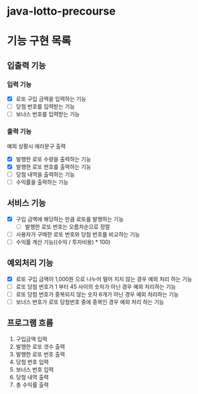 # java-lotto-precourse

# 기능 구현 목록

## 입출력 기능

### 입력 기능

- [x] 로또 구입 금액을 입력하는 기능
- [ ] 당첨 번호를 입력받는 기능
- [ ] 보너스 번호를 입력받는 기능

### 출력 기능

예외 상황시 에러문구 출력

- [x] 발행한 로또 수량을 출력하는 기능
- [x] 발행한 로또 번호를 출력하는 기능
- [ ] 당첨 내역을 출력하는 기능
- [ ] 수익률을 출력하는 기능

## 서비스 기능

- [x] 구입 금액에 해당하는 만큼 로또를 발행하는 기능
    - [ ] 발행한 로또 번호는 오름차순으로 정렬
- [ ] 사용자가 구매한 로또 번호와 당첨 번호를 비교하는 기능
- [ ] 수익률 계산 기능((수익 / 투자비용) * 100)

## 예외처리 기능

- [x] 로또 구입 금액이 1,000원 으로 나누어 떨어 지지 않는 경우 예외 처리 하는 기능
- [ ] 로또 당첨 번호가 1 부터 45 사이의 숫자가 아닌 경우 예외 처리하는 기능
- [ ] 로또 당첨 번호가 중복되지 않는 숫자 6개가 아닌 경우 예외 처리하는 기능
- [ ] 보너스 번호가 로또 당첨번호 중에 중복인 경우 예외 처리 하는 기능

## 프로그램 흐름

1. 구입금액 입력
2. 발행한 로또 갯수 출력
2. 발행한 로또 번호 출력
3. 당첨 번호 입력
4. 보너스 번호 입력
5. 당첨 내역 출력
6. 총 수익률 출력